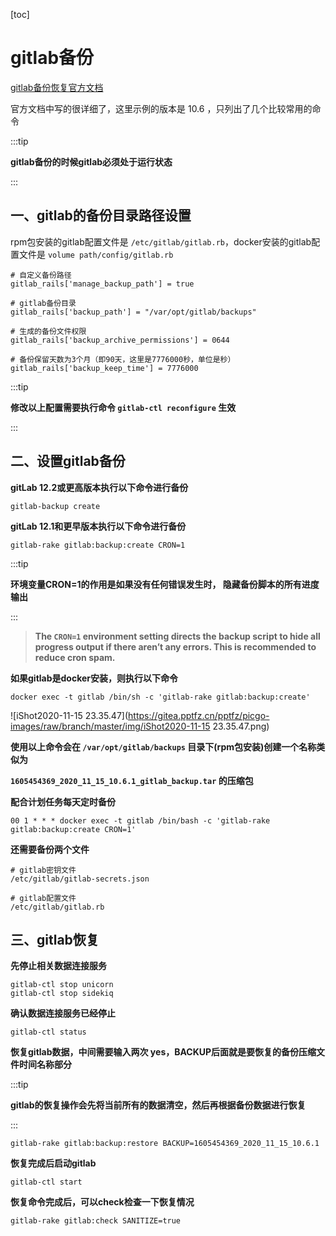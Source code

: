 [toc]



# gitlab备份

[gitlab备份恢复官方文档](https://docs.gitlab.com/ee/raketasks/backup_restore.html)

官方文档中写的很详细了，这里示例的版本是 10.6 ，只列出了几个比较常用的命令

:::tip

**gitlab备份的时候gitlab必须处于运行状态**

:::

## 一、gitlab的备份目录路径设置

rpm包安装的gitlab配置文件是 `/etc/gitlab/gitlab.rb`，docker安装的gitlab配置文件是 `volume path/config/gitlab.rb`

```shell
# 自定义备份路径
gitlab_rails['manage_backup_path'] = true

# gitlab备份目录
gitlab_rails['backup_path'] = "/var/opt/gitlab/backups"  

# 生成的备份文件权限
gitlab_rails['backup_archive_permissions'] = 0644  

# 备份保留天数为3个月（即90天，这里是7776000秒，单位是秒）
gitlab_rails['backup_keep_time'] = 7776000              
```

:::tip

**修改以上配置需要执行命令 `gitlab-ctl reconfigure` 生效**

:::

## 二、设置gitlab备份

**gitLab 12.2或更高版本执行以下命令进行备份**

```shell
gitlab-backup create
```



**gitLab 12.1和更早版本执行以下命令进行备份**

```shell
gitlab-rake gitlab:backup:create CRON=1
```

:::tip

**环境变量CRON=1的作用是如果没有任何错误发生时， 隐藏备份脚本的所有进度输出**

:::

> **The `CRON=1` environment setting directs the backup script to hide all progress output if there aren’t any errors. This is recommended to reduce cron spam.**



**如果gitlab是docker安装，则执行以下命令**

```shell
docker exec -t gitlab /bin/sh -c 'gitlab-rake gitlab:backup:create'
```

![iShot2020-11-15 23.35.47](https://gitea.pptfz.cn/pptfz/picgo-images/raw/branch/master/img/iShot2020-11-15 23.35.47.png)



**使用以上命令会在 `/var/opt/gitlab/backups` 目录下(rpm包安装)创建一个名称类似为** 

**`1605454369_2020_11_15_10.6.1_gitlab_backup.tar` 的压缩包**



**配合计划任务每天定时备份**

```shell
00 1 * * * docker exec -t gitlab /bin/bash -c 'gitlab-rake gitlab:backup:create CRON=1'
```



**还需要备份两个文件**

```shell
# gitlab密钥文件
/etc/gitlab/gitlab-secrets.json

# gitlab配置文件
/etc/gitlab/gitlab.rb
```



## 三、gitlab恢复

**先停止相关数据连接服务**

```
gitlab-ctl stop unicorn
gitlab-ctl stop sidekiq
```



**确认数据连接服务已经停止**

```
gitlab-ctl status
```



**恢复gitlab数据，中间需要输入两次 yes，BACKUP后面就是要恢复的备份压缩文件时间名称部分**

:::tip

**gitlab的恢复操作会先将当前所有的数据清空，然后再根据备份数据进行恢复**

:::

```shell
gitlab-rake gitlab:backup:restore BACKUP=1605454369_2020_11_15_10.6.1
```



**恢复完成后启动gitlab**

```shell
gitlab-ctl start
```



**恢复命令完成后，可以check检查一下恢复情况**

```
gitlab-rake gitlab:check SANITIZE=true
```

